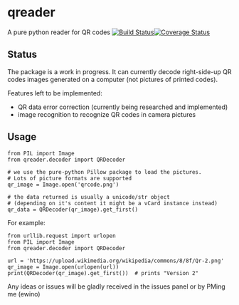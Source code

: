 # qreader
A pure python reader for QR codes
[![Build Status](https://travis-ci.org/ewino/qreader.svg?branch=master)](https://travis-ci.org/ewino/qreader)[![Coverage Status](https://coveralls.io/repos/ewino/qreader/badge.svg?branch=master&service=github)](https://coveralls.io/github/ewino/qreader?branch=master)

Status
-----------
The package is a work in progress. It can currently decode right-side-up QR codes images generated on a computer (not pictures of printed codes).

Features left to be implemented:

* QR data error correction (currently being researched and implemented)
* image recognition to recognize QR codes in camera pictures

Usage
-----------
    from PIL import Image
    from qreader.decoder import QRDecoder
    
    # we use the pure-python Pillow package to load the pictures.
    # Lots of picture formats are supported
    qr_image = Image.open('qrcode.png')
    
    # the data returned is usually a unicode/str object 
    # (depending on it's content it might be a vCard instance instead)
    qr_data = QRDecoder(qr_image).get_first()
    
For example:

    from urllib.request import urlopen
    from PIL import Image
    from qreader.decoder import QRDecoder
    
    url = 'https://upload.wikimedia.org/wikipedia/commons/8/8f/Qr-2.png'
    qr_image = Image.open(urlopen(url))
    print(QRDecoder(qr_image).get_first())  # prints "Version 2"
    
Any ideas or issues will be gladly received in the issues panel or by PMing me (ewino)
